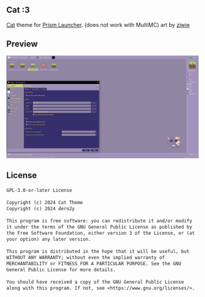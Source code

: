 <!--
SPDX-FileCopyrightText: 2024 dero2y <tooltech@proton.me>

SPDX-License-Identifier: CC0-1.0

-->

Cat :3
---
[Cat](https://tooltech.neocities.org/) theme for [Prism Launcher](https://prismlauncher.org/). (does not work with MultiMC)
art by [ziwie](https://namemc.com/profile/ziwie.1)

## Preview
![Cat Preview](preview.png)

## License
```
GPL-3.0-or-later License

Copyright (c) 2024 Cat Theme
Copyright (c) 2024 dero2y

This program is free software: you can redistribute it and/or modify it under the terms of the GNU General Public License as published by the Free Software Foundation, either version 3 of the License, or (at your option) any later version.

This program is distributed in the hope that it will be useful, but WITHOUT ANY WARRANTY; without even the implied warranty of MERCHANTABILITY or FITNESS FOR A PARTICULAR PURPOSE. See the GNU General Public License for more details.

You should have received a copy of the GNU General Public License along with this program. If not, see <https://www.gnu.org/licenses/>.
```
